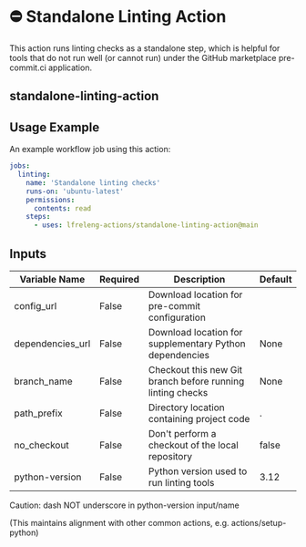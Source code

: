 <!--
# SPDX-License-Identifier: Apache-2.0
# SPDX-FileCopyrightText: 2025 The Linux Foundation
-->

# ⛔️ Standalone Linting Action

This action runs linting checks as a standalone step, which is helpful
for tools that do not run well (or cannot run) under the GitHub marketplace
pre-commit.ci application.

## standalone-linting-action

## Usage Example

An example workflow job using this action:

```yaml
jobs:
  linting:
    name: 'Standalone linting checks'
    runs-on: 'ubuntu-latest'
    permissions:
      contents: read
    steps:
      - uses: lfreleng-actions/standalone-linting-action@main
```

## Inputs

<!-- markdownlint-disable MD013 -->

| Variable Name    | Required | Description                                                | Default |
| ---------------- | -------- | ---------------------------------------------------------- | --------|
| config_url       | False    | Download location for pre-commit configuration             |         |
| dependencies_url | False    | Download location for supplementary Python dependencies    | None    |
| branch_name      | False    | Checkout this new Git branch before running linting checks | None    |
| path_prefix      | False    | Directory location containing project code                 | .       |
| no_checkout      | False    | Don't perform a checkout of the local repository           | false   |
| python-version   | False    | Python version used to run linting tools                   | 3.12    |

Caution: dash NOT underscore in python-version input/name

(This maintains alignment with other common actions, e.g. actions/setup-python)

<!-- markdownlint-enable MD013 -->
